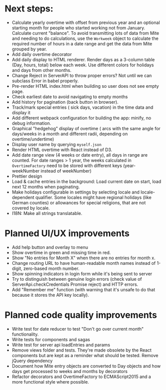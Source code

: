 # Next steps:
- Calculate yearly overtime with offset from previous year and an optional starting month for people who started working not from January. Calculate current "balance". To avoid transmitting lots of data from Mite and needing to do calculations, use the `Workweek` object to calculate the required number of hours in a date range and get the data from Mite grouped by year.
- Add daily overtime decorator
- Add daily display to HTML renderer. Render days as a 3-column table (Day, hours, total) below each week. Use different colors for holidays and days from other months.
- Change Reject in ServerAPI to throw proper errors? Not until we can subclass Error in babel properly.
- Pre-render HTML index.html when building so user does not see empty page.
- Check earliest date to avoid navigating to empty months
- Add history for pagination (back button in browser).
- Track/mark special entries ( sick days, vacation) in the time data and display it
- Add different webpack configuration for building the app: minify, no debug information.
- Graphical "hedgehog" display of overtime ( arcs with the same angle for days/weeks in a month and different radii, depending on overtime/undertime)
- Display user name by querying `myself.json` 
- Render HTML overtime with React instead of D3.
- Add date range view (4 weeks or date entry), all days in range are counted. For date ranges > 1 year, the weeks calculated in `OvertimeFactory` need to be stored with different keys (year-weekNumber instead of weekNumber)
- Prettier design
- Load & cache entries in the background: Load current date on start, load next 12 months when paginating.
- Make holidays configurable in settings by selecting locale and locale-dependent qualifier. Some locales might have regional holidays (like German counties) or allowances for special religions, that are not covered by locale.
- I18N: Make all strings translatable.

# Planned UI/UX improvements
- Add help button and overlay to menu
- Show overtime in green and missing time in red.
- Show "No entries for Month X" when there are no entries for month x.
- Change routing URL to have human-readable month names instead of 1-digit, zero-based month number.
- Show spinning indicators in login form while it's being sent to server
- Try to distinguish between genuine login errors (check value of ServerApi.checkCredentials Promise reject) and HTTP errors.
- Add "Remember me" function (with warning that it's unsafe to do that because it stores the API key locally).

# Planned code quality improvements
- Write test for date reducer to test "Don't go over current month" functionality.
- Write tests for components and sagas
- Write test for server api loadEntries and params
- Remove views folder and tests. They're made obsolete by the React components but are kept as a reminder what should be tested. Remove jQuery dependency
- Document how Mite entry objects are converted to Day objects and how days get processed to weeks and months by decorators 
- Refactor decorators and OvertimeFactory to ECMAScript2015 and a more functional style where possible.